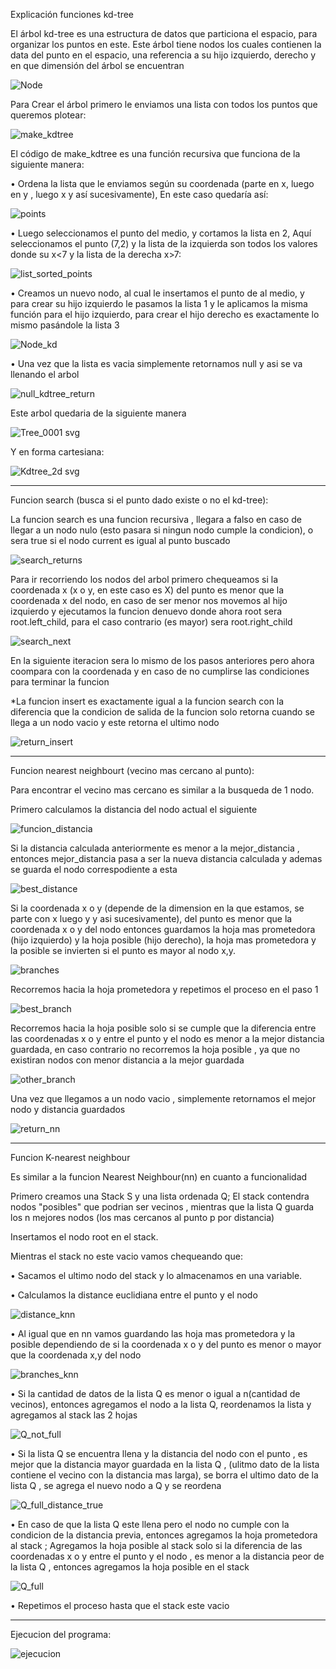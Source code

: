 Explicación funciones kd-tree

El árbol kd-tree es una estructura de datos que particiona el espacio, para organizar los puntos en este.
Este árbol tiene nodos los cuales contienen la data del punto en el espacio, una referencia a su hijo izquierdo, derecho y en que dimensión del árbol se encuentran

![Node](https://user-images.githubusercontent.com/82010968/118082226-c8c2cb00-b38a-11eb-98d6-1faaee21f372.png)

Para Crear el árbol primero le enviamos una lista con todos los puntos que queremos plotear:

![make_kdtree](https://user-images.githubusercontent.com/82010968/118082553-628a7800-b38b-11eb-9323-a1103d5e0d07.png)

El código de make_kdtree es una función recursiva que funciona de la siguiente manera:

• Ordena la lista que le enviamos según su coordenada (parte en x, luego en y , luego x y así sucesivamente), En este caso quedaría así:

![points](https://user-images.githubusercontent.com/82010968/118082962-1855c680-b38c-11eb-9c55-f32129d00ccf.png)

• Luego seleccionamos el punto del medio, y cortamos la lista en 2, Aquí seleccionamos el punto (7,2) y la lista de la izquierda son todos los valores donde su x<7 y la lista de la derecha x>7:

![list_sorted_points](https://user-images.githubusercontent.com/82010968/118082989-21df2e80-b38c-11eb-8ff8-529d26aaa30d.png)

•	Creamos un nuevo nodo, al cual le insertamos el punto de al medio, y para crear su hijo izquierdo le pasamos la lista 1 y le aplicamos la misma función para el hijo izquierdo, para crear el hijo derecho es exactamente lo mismo pasándole la lista 3

![Node_kd](https://user-images.githubusercontent.com/82010968/118083320-a8940b80-b38c-11eb-80bb-2e8c41ddb0bb.png)

• Una vez que la lista es vacia simplemente retornamos null y asi se va llenando el arbol
	
![null_kdtree_return](https://user-images.githubusercontent.com/82010968/118083423-e42ed580-b38c-11eb-84f3-b4bb3b1ae958.png)

Este arbol quedaria de la siguiente manera 


![Tree_0001 svg](https://user-images.githubusercontent.com/82010968/118083746-6d460c80-b38d-11eb-96df-51149f6de08b.png)

Y en forma cartesiana:

![Kdtree_2d svg](https://user-images.githubusercontent.com/82010968/118083751-71722a00-b38d-11eb-91ef-7dcf2d518f05.png)

-----------------------------------------------------------------------------------

Funcion search (busca si el punto dado existe o no el kd-tree):

La funcion search es una funcion recursiva , llegara a falso en caso de llegar a un nodo nulo (esto pasara si ningun nodo cumple la condicion), o sera true si el nodo current 
es igual al punto buscado

![search_returns](https://user-images.githubusercontent.com/82010968/118112089-86ad7f80-b3b2-11eb-9ed7-168cff49d2e1.png)

Para ir recorriendo los nodos del arbol primero chequeamos si la coordenada x (x o y, en este caso es X) del punto es menor que la coordenada x del nodo, en caso de ser menor nos movemos al hijo izquierdo
y ejecutamos la funcion denuevo donde ahora root sera root.left_child, para el caso contrario (es mayor) sera root.right_child

![search_next](https://user-images.githubusercontent.com/82010968/118112130-962cc880-b3b2-11eb-9794-6a2a778b4062.png)

En la siguiente iteracion sera lo mismo de los pasos anteriores pero ahora coompara con la coordenada y en caso de no cumplirse las condiciones para terminar la funcion

*La funcion insert es exactamente igual a la funcion search con la diferencia que la condicion de salida de la funcion solo retorna cuando se llega a un nodo vacio y este retorna
el ultimo nodo

![return_insert](https://user-images.githubusercontent.com/82010968/118112169-a3e24e00-b3b2-11eb-8349-ecce769f72b2.png)


---------------------------------------------------------------------------------------------------

Funcion nearest neighbourt (vecino mas cercano al punto):

Para encontrar el vecino mas cercano es similar a la busqueda de 1 nodo.

Primero calculamos la distancia del nodo actual el siguiente

![funcion_distancia](https://user-images.githubusercontent.com/82010968/118108744-5cf25980-b3ae-11eb-93b2-b8be9c13124c.png)


Si la distancia calculada anteriormente es menor a la mejor_distancia , entonces mejor_distancia pasa a ser la nueva distancia calculada y ademas se guarda el nodo correspodiente a esta

![best_distance](https://user-images.githubusercontent.com/82010968/118109098-beb2c380-b3ae-11eb-82d6-8fe89997bdcf.png)

Si la coordenada x o y (depende de la dimension en la que estamos, se parte con x luego y y asi sucesivamente), del punto es menor que la coordenada x o y del nodo entonces
guardamos la hoja mas prometedora (hijo izquierdo) y la hoja posible (hijo derecho), la hoja mas prometedora y la posible se invierten si el punto es mayor al nodo x,y.

![branches](https://user-images.githubusercontent.com/82010968/118109373-181af280-b3af-11eb-93a5-f539b83ee68f.png)

Recorremos hacia la hoja prometedora y repetimos el proceso en el paso 1

![best_branch](https://user-images.githubusercontent.com/82010968/118109746-94153a80-b3af-11eb-90f8-4896171f89bb.png)

Recorremos hacia la hoja posible solo si se cumple que la diferencia entre las coordenadas x o y entre el punto y el nodo es menor a la mejor distancia guardada, en caso 
contrario no recorremos la hoja posible , ya que no existiran nodos con menor distancia a la mejor guardada

![other_branch](https://user-images.githubusercontent.com/82010968/118109769-9b3c4880-b3af-11eb-8245-e9cbb8d2719e.png)

Una vez que llegamos a un nodo vacio , simplemente retornamos el mejor nodo y distancia guardados

![return_nn](https://user-images.githubusercontent.com/82010968/118109787-a000fc80-b3af-11eb-95ae-ce7a5786cdea.png)

------------------------------------------------------------------------------------
Funcion  K-nearest neighbour

Es similar a la funcion Nearest Neighbour(nn) en cuanto a funcionalidad

Primero creamos una Stack S y una lista ordenada Q; El stack contendra nodos "posibles" que podrian ser vecinos  , mientras que la lista Q guarda los n mejores nodos (los 
mas cercanos al punto p por distancia)

Insertamos el nodo root en el stack.

Mientras el stack no este vacio vamos chequeando que:

• Sacamos el ultimo nodo del stack y lo almacenamos en una variable.

• Calculamos la distance euclidiana entre el punto y el nodo

![distance_knn](https://user-images.githubusercontent.com/82010968/118110323-451bd500-b3b0-11eb-8c96-1122a16cf440.png)

• Al igual que en nn vamos guardando las hoja mas prometedora y la posible dependiendo de si la coordenada x o y del punto es menor o mayor que la coordenada x,y del nodo

![branches_knn](https://user-images.githubusercontent.com/82010968/118110343-4baa4c80-b3b0-11eb-9a8c-8d725cdc912b.png)

• Si la cantidad de datos de la lista Q es menor o igual a n(cantidad de vecinos), entonces agregamos el nodo a la lista Q, reordenamos la lista y agregamos al stack las 2
hojas

![Q_not_full](https://user-images.githubusercontent.com/82010968/118110378-5664e180-b3b0-11eb-818a-d6de9151052e.png)


• Si la lista Q se encuentra llena y la distancia del nodo con el punto , es mejor que la distancia mayor guardada en la lista Q , (ulitmo dato de la lista contiene el vecino
con la distancia mas larga), se borra el ultimo dato de la lista Q , se agrega el nuevo nodo a Q y se reordena

![Q_full_distance_true](https://user-images.githubusercontent.com/82010968/118110649-ac398980-b3b0-11eb-8bf6-cf574a913de9.png)


• En caso de que la lista Q este llena pero el nodo no cumple con la condicion de la distancia previa, entonces agregamos la hoja prometedora al stack ; Agregamos la hoja posible al stack solo si la diferencia de las coordenadas x o y entre el punto y el nodo , es menor a la distancia peor de la lista Q , entonces agregamos la hoja posible en
el stack

![Q_full](https://user-images.githubusercontent.com/82010968/118110669-b3f92e00-b3b0-11eb-95b3-a1c846d17773.png)

• Repetimos el proceso hasta que el stack este vacio

------------------------------------------------------------------------------------

Ejecucion del programa:


![ejecucion](https://user-images.githubusercontent.com/82010968/118112454-03d8f480-b3b3-11eb-8dd4-7ac09ac33991.png)






